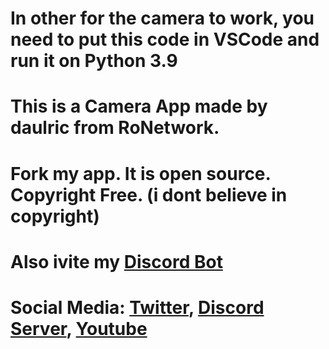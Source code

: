 # In other for the camera to work, you need to put this code in VSCode and run it on Python 3.9

# This is a Camera App made by daulric from RoNetwork.

# Fork my app. It is open source. Copyright Free. (i dont believe in copyright)

# Also ivite my [Discord Bot](https://discord.com/api/oauth2/authorize?client_id=881919783782744064&permissions=8&scope=bot)

# Social Media: [Twitter](https://twitter.com/daulricc), [Discord Server](https://discord.gg/xYC5FEk), [Youtube](https://www.youtube.com/channel/UCceDYNVOvPBc2AFe-V8cZSQ)